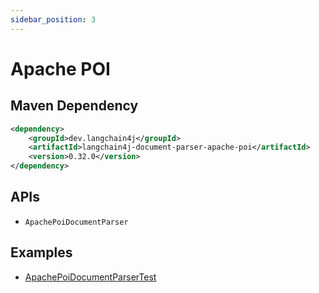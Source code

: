 ```yaml
---
sidebar_position: 3
---
```


# Apache POI


## Maven Dependency

```xml
<dependency>
    <groupId>dev.langchain4j</groupId>
    <artifactId>langchain4j-document-parser-apache-poi</artifactId>
    <version>0.32.0</version>
</dependency>
```


## APIs

- `ApachePoiDocumentParser`


## Examples

- [ApachePoiDocumentParserTest](https://github.com/langchain4j/langchain4j/blob/main/document-parsers/langchain4j-document-parser-apache-poi/src/test/java/dev/langchain4j/data/document/parser/apache/poi/ApachePoiDocumentParserTest.java)
